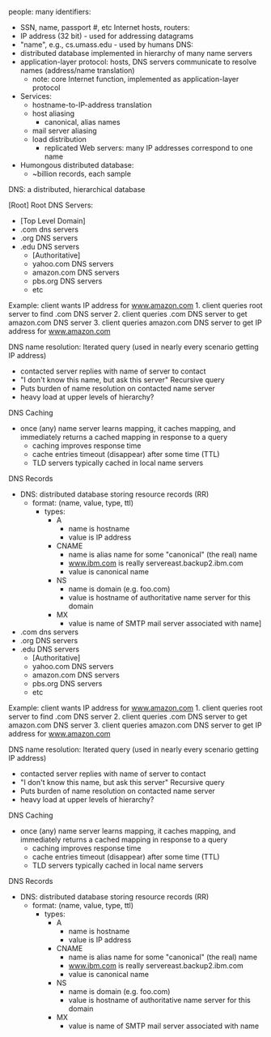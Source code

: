 people: many identifiers:
- SSN, name, passport #, etc
Internet hosts, routers:
- IP address (32 bit) - used for addressing datagrams
- "name", e.g., cs.umass.edu - used by humans
DNS:
- distributed database implemented in hierarchy of many name servers
- application-layer protocol: hosts, DNS servers communicate to resolve names (address/name translation)
	- note: core Internet function, implemented as application-layer protocol
- Services:
	- hostname-to-IP-address translation
	- host aliasing
		- canonical, alias names
	- mail server aliasing
	- load distribution
		- replicated Web servers: many IP addresses correspond to one name
- Humongous distributed database:
	- ~billion records, each sample

DNS: a distributed, hierarchical database

\[Root\] Root DNS Servers:
- \[Top Level Domain]
- .com dns servers
- .org DNS servers
- .edu DNS servers
	- \[Authoritative]
	- yahoo.com DNS servers
	- amazon.com DNS servers
	- pbs.org DNS servers
	- etc

Example:
	client wants IP address for www.amazon.com
	1. client queries root server to find .com DNS server
	2. client queries .com DNS server to get amazon.com DNS server
	3. client queries amazon.com DNS server to get IP address for www.amazon.com

DNS name resolution: 
Iterated query (used in nearly every scenario getting IP address)
- contacted server replies with name of server to contact
- "I don't know this name, but ask this server"
Recursive query
- Puts burden of name resolution on contacted name server
- heavy load at upper levels of hierarchy?

DNS Caching
- once (any) name server learns mapping, it caches mapping, and immediately returns a cached mapping in response to a query
	- caching improves response time
	- cache entries timeout (disappear) after some time (TTL)
	- TLD servers typically cached in local name servers

DNS Records
- DNS: distributed database storing resource records (RR)
	- format: (name, value, type, ttl)
		- types:
			- A
				- name is hostname
				- value is IP address
			- CNAME
				- name is alias name for some "canonical" (the real) name
				- www.ibm.com is really servereast.backup2.ibm.com
				- value is canonical name
			- NS
				- name is domain (e.g. foo.com)
				- value is hostname of authoritative name server for this domain
			- MX
				- value is name of SMTP mail server associated with name]
- .com dns servers
- .org DNS servers
- .edu DNS servers
	- \[Authoritative]
	- yahoo.com DNS servers
	- amazon.com DNS servers
	- pbs.org DNS servers
	- etc

Example:
	client wants IP address for www.amazon.com
	1. client queries root server to find .com DNS server
	2. client queries .com DNS server to get amazon.com DNS server
	3. client queries amazon.com DNS server to get IP address for www.amazon.com

DNS name resolution: 
Iterated query (used in nearly every scenario getting IP address)
- contacted server replies with name of server to contact
- "I don't know this name, but ask this server"
Recursive query
- Puts burden of name resolution on contacted name server
- heavy load at upper levels of hierarchy?

DNS Caching
- once (any) name server learns mapping, it caches mapping, and immediately returns a cached mapping in response to a query
	- caching improves response time
	- cache entries timeout (disappear) after some time (TTL)
	- TLD servers typically cached in local name servers

DNS Records
- DNS: distributed database storing resource records (RR)
	- format: (name, value, type, ttl)
		- types:
			- A
				- name is hostname
				- value is IP address
			- CNAME
				- name is alias name for some "canonical" (the real) name
				- www.ibm.com is really servereast.backup2.ibm.com
				- value is canonical name
			- NS
				- name is domain (e.g. foo.com)
				- value is hostname of authoritative name server for this domain
			- MX
				- value is name of SMTP mail server associated with name
